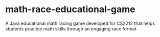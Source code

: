 # math-race-educational-game
A Java educational math racing game developed for CS2212 that helps students practice math skills through an engaging race format
